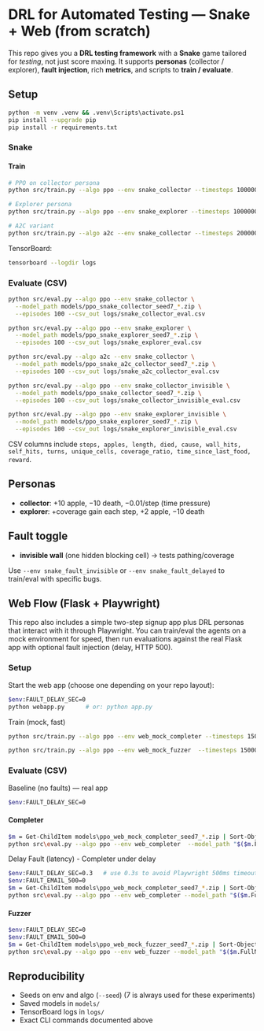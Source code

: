 
# DRL for Automated Testing — Snake + Web (from scratch)

This repo gives you a **DRL testing framework** with a **Snake** game tailored for *testing*,
not just score maxing. It supports **personas** (collector / explorer), **fault injection**, rich **metrics**,
and scripts to **train / evaluate**.

## Setup

```bash
python -m venv .venv && .venv\Scripts\activate.ps1
pip install --upgrade pip
pip install -r requirements.txt
```


### Snake

#### Train

```bash
# PPO on collector persona
python src/train.py --algo ppo --env snake_collector --timesteps 1000000 --seed 7

# Explorer persona
python src/train.py --algo ppo --env snake_explorer --timesteps 1000000 --seed 7

# A2C variant
python src/train.py --algo a2c --env snake_collector --timesteps 2000000 --seed 7
```

TensorBoard:
```bash
tensorboard --logdir logs
```

### Evaluate (CSV)

```bash
python src/eval.py --algo ppo --env snake_collector \
  --model_path models/ppo_snake_collector_seed7_*.zip \
  --episodes 100 --csv_out logs/snake_collector_eval.csv
```

```bash
python src/eval.py --algo ppo --env snake_explorer \
  --model_path models/ppo_snake_explorer_seed7_*.zip \
  --episodes 100 --csv_out logs/snake_explorer_eval.csv
```

```bash
python src/eval.py --algo a2c --env snake_collector \
  --model_path models/ppo_snake_a2c_collector_seed7_*.zip \
  --episodes 100 --csv_out logs/snake_a2c_collector_eval.csv
```

```bash
python src/eval.py --algo ppo --env snake_collector_invisible \
  --model_path models/ppo_snake_collector_seed7_*.zip \
  --episodes 100 --csv_out logs/snake_collector_invisible_eval.csv
```

```bash
python src/eval.py --algo ppo --env snake_explorer_invisible \
  --model_path models/ppo_snake_explorer_seed7_*.zip \
  --episodes 100 --csv_out logs/snake_explorer_invisible_eval.csv
```

CSV columns include `steps, apples, length, died, cause, wall_hits, self_hits, turns, unique_cells, coverage_ratio, time_since_last_food, reward`.

## Personas

- **collector**: +10 apple, −10 death, −0.01/step (time pressure)
- **explorer**: +coverage gain each step, +2 apple, −10 death

## Fault toggle

- **invisible wall** (one hidden blocking cell) → tests pathing/coverage


Use `--env snake_fault_invisible` or `--env snake_fault_delayed` to train/eval with specific bugs.

## Web Flow (Flask + Playwright)

This repo also includes a simple two-step signup app plus DRL personas that interact with it through Playwright. You can train/eval the agents on a mock environment for speed, then run evaluations against the real Flask app with optional fault injection (delay, HTTP 500).

### Setup

Start the web app (choose one depending on your repo layout):

```bash
$env:FAULT_DELAY_SEC=0
python webapp.py      # or: python app.py
```

Train (mock, fast)
```bash
python src/train.py --algo ppo --env web_mock_completer --timesteps 150000 --seed 7
```
```bash
python src/train.py --algo ppo --env web_mock_fuzzer  --timesteps 150000 --seed 7
```

### Evaluate (CSV)

Baseline (no faults) — real app
```bash
$env:FAULT_DELAY_SEC=0
```
#### Completer
```bash
$m = Get-ChildItem models\ppo_web_mock_completer_seed7_*.zip | Sort-Object LastWriteTime | Select-Object -Last 1
python src\eval.py --algo ppo --env web_completer  --model_path "$($m.FullName)" --episodes 50 --csv_out logs\web_completer_eval.csv
```

Delay Fault (latency) - Completer under delay
```bash
$env:FAULT_DELAY_SEC=0.3   # use 0.3s to avoid Playwright 500ms timeout
$env:FAULT_EMAIL_500=0
$m = Get-ChildItem models\ppo_web_mock_completer_seed7_*.zip | Sort-Object LastWriteTime | Select-Object -Last 1
python src\eval.py --algo ppo --env web_completer --model_path "$($m.FullName)" --episodes 50 --csv_out logs\web_completer_delay_eval.csv
```



#### Fuzzer
```bash
$env:FAULT_DELAY_SEC=0
$env:FAULT_EMAIL_500=0
$m = Get-ChildItem models\ppo_web_mock_fuzzer_seed7_*.zip | Sort-Object LastWriteTime | Select-Object -Last 1
python src\eval.py --algo ppo --env web_fuzzer --model_path "$($m.FullName)" --episodes 30 --csv_out logs\web_fuzzer_eval.csv
```

## Reproducibility

- Seeds on env and algo (`--seed`) (7 is always used for these experiments)
- Saved models in `models/`
- TensorBoard logs in `logs/`
- Exact CLI commands documented above

